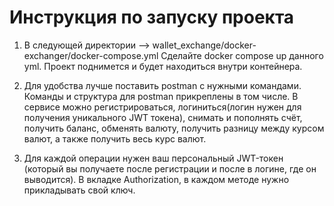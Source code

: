 # Инструкция по запуску проекта

1. В следующей директории --> wallet_exchange/docker-exchanger/docker-compose.yml
Сделайте docker compose up данного yml. Проект поднимется и будет находиться внутри контейнера.

2. Для удобства лучше поставить postman с нужными командами. Команды и структура для postman прикреплены в том числе. 
В сервисе можно регистрироваться, логиниться(логин нужен для получения уникального JWT токена), снимать и пополнять счёт, получить баланс, обменять валюту, получить разницу между курсом валют, а также получить весь курс валют.

3. Для каждой операции нужен ваш персональный JWT-токен (который вы получаете после регистрации и после в логине, где он выводится). В вкладке Authorization, в каждом методе нужно прикладывать свой ключ.
